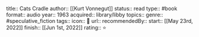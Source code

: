 title:: Cats Cradle
author:: [[Kurt Vonnegut]]
status:: read
type:: #book
format:: audio
year:: 1963
acquired:: library/libby
topics::
genre:: #speculative_fiction
tags::
icon:: 📖
url::
recommendedBy::
start:: [[May 23rd, 2022]]
finish:: [[Jun 1st, 2022]]
rating:: ⭐️
